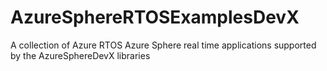 # AzureSphereRTOSExamplesDevX
A collection of Azure RTOS Azure Sphere real time applications supported by the AzureSphereDevX libraries
